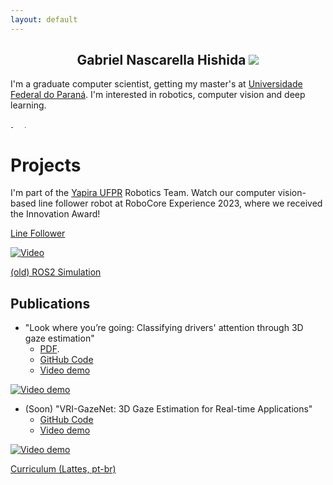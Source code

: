 ```yaml
---
layout: default
---
```


<h2 style="text-align: center;">Gabriel Nascarella Hishida <img class="profile-picture" src="https://avatars.githubusercontent.com/u/55661167?v=4"></h2>

I'm a graduate computer scientist, getting my master's at [Universidade Federal do Paraná](https://web.inf.ufpr.br/bcc/). I'm interested in robotics, computer vision and deep learning.

[<img class="icon_img" alt="Python" width="4px" src="https://img.icons8.com/color/240/000000/python.png">](https://www.python.org/)
[<img class="icon_img" alt="Pytorch" width="3px" src="https://pytorch.org/assets/images/logo-icon.svg">](https://pytorch.org/)
[<img class="icon_img" alt="OpenCV" width="3px" src="https://opencv.org/wp-content/uploads/2022/05/logo.png">](https://uopencv.org/)
[<img class="icon_img" alt="Ubuntu" width="4px" src="https://img.icons8.com/color/96/000000/ubuntu--v1.png">](https://ubuntu.com/)
[<img class="icon_img" alt="ROS" height="2px" src="https://upload.wikimedia.org/wikipedia/commons/thumb/b/bb/Ros_logo.svg/1280px-Ros_logo.svg.png" />](https://www.ros.org/)

# Projects

I'm part of the [Yapira UFPR](https://www.facebook.com/ufpr.yapira) Robotics Team. Watch our computer vision-based line follower robot at RoboCore Experience 2023, where we received the Innovation Award!

[Line Follower](https://www.youtube.com/watch?v=ufpI7cly8JM)

[![Video](https://img.youtube.com/vi/ufpI7cly8JM/0.jpg)](https://www.youtube.com/watch?v=ufpI7cly8JM)

[(old) ROS2 Simulation](https://www.youtube.com/watch?v=E3LZQBVdJgE)



## Publications

* "Look where you’re going: Classifying drivers' attention through 3D gaze estimation" 
    * [PDF](./Thesis_LWYG.pdf).
    * [GitHub Code](https://github.com/VRI-UFPR/LWYG-drivers-attention)
    * [Video demo](https://www.youtube.com/watch?v=_muyewFN-GU)

[![Video demo](https://img.youtube.com/vi/_muyewFN-GU/0.jpg)](https://www.youtube.com/watch?v=_muyewFN-GU)

* (Soon) "VRI-GazeNet: 3D Gaze Estimation for Real-time Applications"
    * [GitHub Code](https://github.com/VRI-UFPR/GazeNet)
    * [Video demo](https://www.youtube.com/watch?v=s49nZorNE7A)

[![Video demo](https://img.youtube.com/vi/s49nZorNE7A/0.jpg)](https://www.youtube.com/watch?v=s49nZorNE7A)


[Curriculum (Lattes, pt-br)](http://lattes.cnpq.br/5118923055291342)
